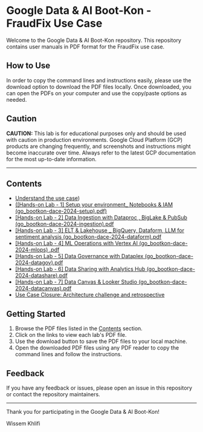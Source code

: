 # Google Data & AI Boot-Kon - FraudFix Use Case

Welcome to the Google Data & AI Boot-Kon repository. This repository contains user manuals in PDF format for the FraudFix use case.

## How to Use

In order to copy the command lines and instructions easily, please use the download option to download the PDF files locally. Once downloaded, you can open the PDFs on your computer and use the copy/paste options as needed.

## Caution

**CAUTION:**
This lab is for educational purposes only and should be used with caution in production environments. 
Google Cloud Platform (GCP) products are changing frequently, and screenshots and instructions might become inaccurate over time. 
Always refer to the latest GCP documentation for the most up-to-date information.

---

## Contents

- [Understand the use case](https://github.com/dace-de/google-data-ai-bootkon-docs/blob/97158a873e10db6fd64715705c9f9fc71d9fad7f/%5BMain%20Github%5D%20Understand%20the%20use%20case.pdf))
- [([Hands-on Lab - 1] Setup your environment_ Notebooks & IAM (go_bootkon-dace-2024-setup).pdf)](https://github.com/dace-de/google-data-ai-bootkon-docs/blob/ba168ddb1c3e73c4266555849b9e3445f42860b3/%5BHands-on%20Lab%20-%201%5D%20Setup%20your%20environment_%20Notebooks%20%26%20IAM%20(go_bootkon-dace-2024-setup).pdf)
- [[Hands-on Lab - 2] Data Ingestion with Dataproc , BigLake & PubSub  (go_bootkon-dace-2024-ingestion).pdf](https://github.com/dace-de/google-data-ai-bootkon-docs/blob/ba168ddb1c3e73c4266555849b9e3445f42860b3/%5BHands-on%20Lab%20-%202%5D%20Data%20Ingestion%20with%20Dataproc%20%2C%20BigLake%20%26%20PubSub%20%20(go_bootkon-dace-2024-ingestion).pdf)
- [[Hands-on Lab - 3] ELT & Lakehouse _ BigQuery, Dataform, LLM for sentiment analysis (go_bootkon-dace-2024-dataform).pdf](https://github.com/dace-de/google-data-ai-bootkon-docs/blob/ba168ddb1c3e73c4266555849b9e3445f42860b3/%5BHands-on%20Lab%20-%203%5D%20ELT%20%26%20Lakehouse%20_%20BigQuery%2C%20Dataform%2C%20LLM%20for%20sentiment%20analysis%20(go_bootkon-dace-2024-dataform).pdf)
- [[Hands-on Lab - 4] ML Operations with Vertex AI (go_bootkon-dace-2024-mlops)  .pdf](https://github.com/dace-de/google-data-ai-bootkon-docs/blob/ba168ddb1c3e73c4266555849b9e3445f42860b3/%5BHands-on%20Lab%20-%204%5D%20ML%20Operations%20with%20Vertex%20AI%20(go_bootkon-dace-2024-mlops)%20%20.pdf)
- [[Hands-on Lab - 5] Data Governance with Dataplex (go_bootkon-dace-2024-datagov).pdf](https://github.com/dace-de/google-data-ai-bootkon-docs/blob/ba168ddb1c3e73c4266555849b9e3445f42860b3/%5BHands-on%20Lab%20-%205%5D%20Data%20Governance%20with%20Dataplex%20(go_bootkon-dace-2024-datagov).pdf)
- [[Hands-on Lab - 6] Data Sharing with Analytics Hub (go_bootkon-dace-2024-datashare).pdf](https://github.com/dace-de/google-data-ai-bootkon-docs/blob/ba168ddb1c3e73c4266555849b9e3445f42860b3/%5BHands-on%20Lab%20-%206%5D%20Data%20Sharing%20with%20Analytics%20Hub%20(go_bootkon-dace-2024-datashare).pdf)
- [[Hands-on Lab - 7] Data Canvas & Looker Studio (go_bootkon-dace-2024-datacanvas).pdf](https://github.com/dace-de/google-data-ai-bootkon-docs/blob/ba168ddb1c3e73c4266555849b9e3445f42860b3/%5BHands-on%20Lab%20-%207%5D%20Data%20Canvas%20%26%20Looker%20Studio%20(go_bootkon-dace-2024-datacanvas).pdf)
- [Use Case Closure: Architecture challenge and retrospective ](https://github.com/dace-de/google-data-ai-bootkon-docs/blob/e91f40f81f9cad14c1c5e5cebb76e6906956c0bc/%5BUse%20Case%20Closure%5D%20Architecture%20Challenge%20%26%20Retrospective%20.pdf)

## Getting Started

1. Browse the PDF files listed in the [Contents](#contents) section.
2. Click on the links to view each lab's PDF file.
3. Use the download button to save the PDF files to your local machine.
4. Open the downloaded PDF files using any PDF reader to copy the command lines and follow the instructions.

## Feedback

If you have any feedback or issues, please open an issue in this repository or contact the repository maintainers.

---

Thank you for participating in the Google Data & AI Boot-Kon!

Wissem Khlifi
